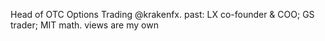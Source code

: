 Head of OTC Options Trading @krakenfx. past: LX co-founder & COO; GS trader; MIT math. views are my own